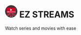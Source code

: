 # <img src="https://raw.githubusercontent.com/P1-Ro/EZ-streams/master/resources/icon.png" width="40px">  EZ STREAMS

Watch series and movies with ease
